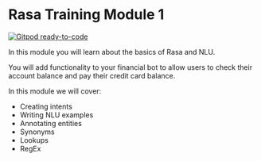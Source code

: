 # Rasa Training Module 1

[![Gitpod ready-to-code](https://img.shields.io/badge/Gitpod-ready--to--code-blue?logo=gitpod)](https://github.com/RasaHQ/financial-demo/tree/training-module-1)

In this module you will learn about the basics of Rasa and NLU.

You will add functionality to your financial bot to allow users to check their account balance and pay their credit card 
balance.

In this module we will cover:

- Creating intents
- Writing NLU examples
- Annotating entities
- Synonyms
- Lookups
- RegEx
